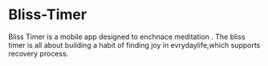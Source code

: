 # Bliss-Timer
Bliss Timer is a mobile app designed to enchnace meditation . The bliss timer is all about building a habit of finding joy in evrydaylife,which supports recovery process.
